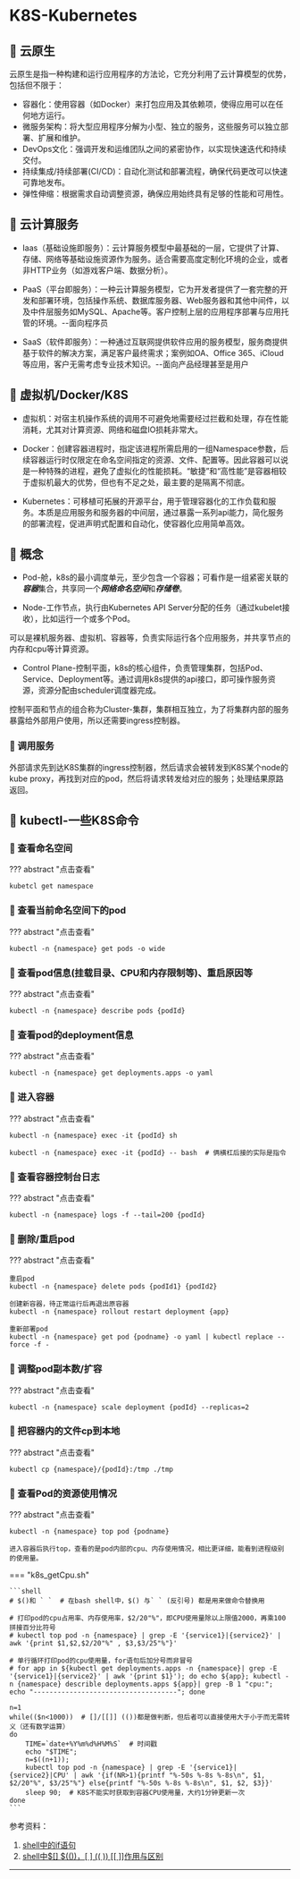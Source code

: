 # K8S-Kubernetes

## 📌 云原生

云原生是指一种构建和运行应用程序的方法论，它充分利用了云计算模型的优势，包括但不限于：

* 容器化：使用容器（如Docker）来打包应用及其依赖项，使得应用可以在任何地方运行。
* 微服务架构：将大型应用程序分解为小型、独立的服务，这些服务可以独立部署、扩展和维护。
* DevOps文化：强调开发和运维团队之间的紧密协作，以实现快速迭代和持续交付。
* 持续集成/持续部署(CI/CD)：自动化测试和部署流程，确保代码更改可以快速可靠地发布。
* 弹性伸缩：根据需求自动调整资源，确保应用始终具有足够的性能和可用性。

## 📌 云计算服务

* Iaas（基础设施即服务）：云计算服务模型中最基础的一层，它提供了计算、存储、网络等基础设施资源作为服务。适合需要高度定制化环境的企业，或者非HTTP业务（如游戏客户端、数据分析）。

* PaaS（平台即服务）：一种云计算服务模型，它为开发者提供了一套完整的开发和部署环境，包括操作系统、数据库服务器、Web服务器和其他中间件，以及中件层服务如MySQL、Apache等。客户控制上层的应用程序部署与应用托管的环境。--面向程序员

* SaaS（软件即服务）：一种通过互联网提供软件应用的服务模型，服务商提供基于软件的解决方案，满足客户最终需求；案例如OA、Office 365、iCloud等应用，客户无需考虑专业技术知识。--面向产品经理甚至是用户

## 📌 虚拟机/Docker/K8S

* 虚拟机：对宿主机操作系统的调用不可避免地需要经过拦截和处理，存在性能消耗，尤其对计算资源、网络和磁盘IO损耗非常大。

* Docker：创建容器进程时，指定该进程所需启用的一组Namespace参数，后续容器运行时仅限定在命名空间指定的资源、文件、配置等。因此容器可以说是一种特殊的进程，避免了虚拟化的性能损耗。“敏捷”和“高性能”是容器相较于虚拟机最大的优势，但也有不足之处，最主要的是隔离不彻底。

* Kubernetes：可移植可拓展的开源平台，用于管理容器化的工作负载和服务。本质是应用服务和服务器的中间层，通过暴露一系列api能力，简化服务的部署流程，促进声明式配置和自动化，使容器化应用简单高效。

## 📌 概念

* Pod-舱，k8s的最小调度单元，至少包含一个容器；可看作是一组紧密关联的***容器***集合，共享同一个***网络命名空间***和***存储卷***。

* Node-工作节点，执行由Kubernetes API Server分配的任务（通过kubelet接收），比如运行一个或多个Pod。

可以是裸机服务器、虚拟机、容器等，负责实际运行各个应用服务，并共享节点的内存和cpu等计算资源。

* Control Plane-控制平面，k8s的核心组件，负责管理集群，包括Pod、Service、Deployment等。通过调用k8s提供的api接口，即可操作服务资源，资源分配由scheduler调度器完成。

控制平面和节点的组合称为Cluster-集群，集群相互独立，为了将集群内部的服务暴露给外部用户使用，所以还需要ingress控制器。

### 🚁 调用服务

外部请求先到达K8S集群的ingress控制器，然后请求会被转发到K8S某个node的kube proxy，再找到对应的pod，然后将请求转发给对应的服务；处理结果原路返回。

## 📌 kubectl-一些K8S命令

### 🚁 查看命名空间

??? abstract "点击查看"

    kubetcl get namespace

### 🚁 查看当前命名空间下的pod

??? abstract "点击查看"

    kubectl -n {namespace} get pods -o wide

### 🚁 查看pod信息(挂载目录、CPU和内存限制等)、重启原因等

??? abstract "点击查看"

    kubectl -n {namespace} describe pods {podId}

### 🚁 查看pod的deployment信息

??? abstract "点击查看"

    kubectl -n {namespace} get deployments.apps -o yaml

### 🚁 进入容器

??? abstract "点击查看"

    kubectl -n {namespace} exec -it {podId} sh

    kubectl -n {namespace} exec -it {podId} -- bash  # 俩横杠后接的实际是指令

### 🚁 查看容器控制台日志

??? abstract "点击查看"

    kubectl -n {namespace} logs -f --tail=200 {podId}

### 🚁 删除/重启pod

??? abstract "点击查看"

    重启pod  
    kubectl -n {namespace} delete pods {podId1} {podId2}

    创建新容器，待正常运行后再退出原容器  
    kubectl -n {namespace} rollout restart deployment {app}
    
    重新部署pod  
    kubectl -n {namespace} get pod {podname} -o yaml | kubectl replace --force -f -

### 🚁 调整pod副本数/扩容

??? abstract "点击查看"

    kubectl -n {namespace} scale deployment {podId} --replicas=2

### 🚁 把容器内的文件cp到本地

??? abstract "点击查看"

    kubectl cp {namespace}/{podId}:/tmp ./tmp

### 🚁 查看Pod的资源使用情况

??? abstract "点击查看"

    kubectl -n {namespace} top pod {podname}

    进入容器后执行top，查看的是pod内部的cpu、内存使用情况，相比更详细，能看到进程级别的使用量。

=== "k8s_getCpu.sh"

    ```shell
    # $()和 ` `  # 在bash shell中，$() 与` ` (反引号) 都是用来做命令替换用
    
    # 打印pod的cpu占用率、内存使用率，$2/20"%"，即CPU使用量除以上限值2000，再乘100拼接百分比符号
    # kubectl top pod -n {namespace} | grep -E '{service1}|{service2}' | awk '{print $1,$2,$2/20"%" , $3,$3/25"%"}'
    
    # 单行循环打印pod的cpu使用量，for语句后加分号而非冒号
    # for app in ${kubectl get deployments.apps -n {namespace}| grep -E '{service1}|{service2}' | awk '{print $1}'); do echo ${app}; kubectl -n {namespace} describle deployments.apps ${app}| grep -B 1 "cpu:"; echo "------------------------------------"; done
    
    n=1
    while(($n<1000))  # []/[[]] (())都是做判断，但后者可以直接使用大于小于而无需转义（还有数学运算）
    do
        TIME=`date+%Y%m%d%H%M%S`  # 时间戳
        echo "$TIME";
        n=$((n+1));
        kubectl top pod -n {namespace} | grep -E '{service1}|{service2}|CPU' | awk '{if(NR>1){printf "%-50s %-8s %-8s\n", $1, $2/20"%", $3/25"%"} else{printf "%-50s %-8s %-8s\n", $1, $2, $3}}'
        sleep 90;  # K8S不能实时获取到容器CPU使用量，大约1分钟更新一次
    done
    ```

参考资料：

1. [shell中的if语句](https://blog.csdn.net/wxx_0124/article/details/95305625)
2. [shell中$[] $(())，[ ] (( )) [[ ]]作用与区别](https://zhuanlan.zhihu.com/p/82112596)

---